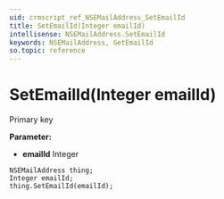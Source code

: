 ```yaml
---
uid: crmscript_ref_NSEMailAddress_SetEmailId
title: SetEmailId(Integer emailId)
intellisense: NSEMailAddress.SetEmailId
keywords: NSEMailAddress, GetEmailId
so.topic: reference
---
```


# SetEmailId(Integer emailId)

Primary key

**Parameter:** 
 - **emailId** Integer

```crmscript
NSEMailAddress thing;
Integer emailId;
thing.SetEmailId(emailId);
```

